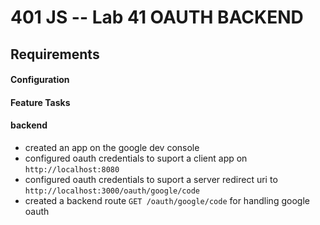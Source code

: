 401 JS --  Lab 41 OAUTH BACKEND
===

## Requirements  
#### Configuration  

#### Feature Tasks  
#### backend
* created an app on the google dev console
 * configured oauth credentials to suport a client app on `http://localhost:8080`
 * configured oauth credentials to suport a server redirect uri  to `http://localhost:3000/oauth/google/code`
* created a backend route `GET /oauth/google/code` for handling google oauth 

